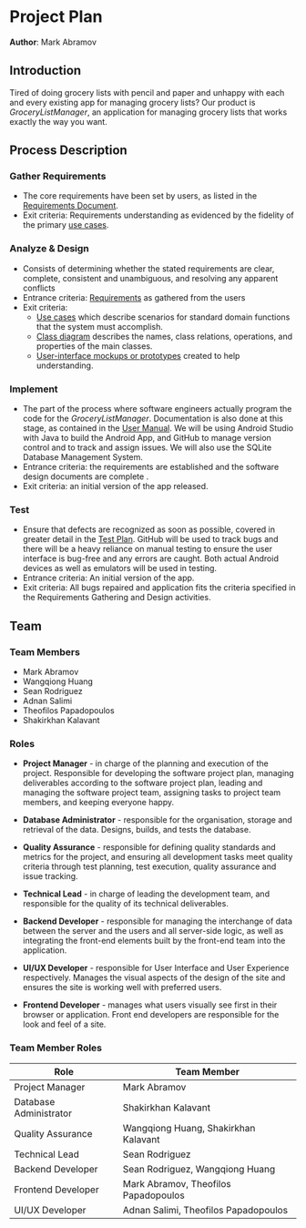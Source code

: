 # Project Plan

**Author**: Mark Abramov

## Introduction

 Tired of doing grocery lists with pencil and paper and unhappy with each and every existing app for managing grocery lists​? Our product is *GroceryListManager​*, an application for managing grocery lists that works exactly the way you want.

## Process Description

### Gather Requirements 
- The core requirements have been set by users, as listed in the [Requirements Document](Requirements.md).
- Exit criteria: Requirements understanding as evidenced by the fidelity of the primary [use cases](UseCaseModel.md).

### Analyze & Design 
- Consists of determining whether the stated requirements are clear, complete, consistent and unambiguous, and resolving any apparent conflicts
- Entrance criteria: [Requirements](Requirements.md) as gathered from the users
- Exit criteria: 
    - [Use cases](UseCaseModel.md)  which describe scenarios for standard domain functions that the system must accomplish. 
    - [Class diagram](../Design-Team/design-team.png) describes the names, class relations, operations, and properties of the main classes. 
    - [User-interface mockups or prototypes](./DesignDocument.md) created to help understanding.

### Implement
- The part of the process where software engineers actually program the code for the *GroceryListManager*. Documentation is also done at this stage, as contained in the [User Manual](UserManual.md). We will be using Android Studio with Java to build the Android App, and GitHub to manage version control and to track and assign issues. We will also use the SQLite Database Management System.
- Entrance criteria: the requirements are established and the software design documents are complete .
- Exit criteria: an initial version of the app released.

### Test 
- Ensure that defects are recognized as soon as possible, covered in greater detail in the [Test Plan](TestPlan.md). GitHub will be used to track bugs and there will be a heavy reliance on manual testing to ensure the user interface is bug-free and any errors are caught. Both actual Android devices as well as emulators will be used in testing.
- Entrance criteria: An initial version of the app.
- Exit criteria: All bugs repaired and application fits the criteria specified in the Requirements Gathering and Design activities.

## Team

### Team Members

- Mark Abramov
- Wangqiong Huang
- Sean Rodriguez
- Adnan Salimi
- Theofilos Papadopoulos
- Shakirkhan Kalavant

### Roles

- **Project Manager** -  in charge of the planning and execution of the project. Responsible for developing the software project plan, managing deliverables according to the software project plan, leading and managing the software project team, assigning tasks to project team members, and keeping everyone happy.

- **Database Administrator** - responsible for the organisation, storage and retrieval of the data. Designs, builds, and tests the database.

- **Quality Assurance** - responsible for defining quality standards and metrics for the project, and ensuring all development tasks meet quality criteria through test planning, test execution, quality assurance and issue tracking.

- **Technical Lead** - in charge of leading the development team, and responsible for the quality of its technical deliverables.

- **Backend Developer** - responsible for managing the interchange of data between the server and the users and all server-side logic, as well as integrating the front-end elements built by the front-end team into the application. 

- **UI/UX Developer** - responsible for User Interface and User Experience respectively. Manages the visual aspects of the design of the site and ensures the site is working well with preferred users.

- **Frontend Developer** - manages what users visually see first in their browser or application. Front end developers are responsible for the look and feel of a site. 

### Team Member Roles

| Role      |   Team Member  |
|-----------|----------------|
|Project Manager | Mark Abramov
|Database Administrator | Shakirkhan Kalavant
|Quality Assurance | Wangqiong Huang, Shakirkhan Kalavant
|Technical Lead | Sean Rodriguez
|Backend Developer | Sean Rodriguez, Wangqiong Huang
|Frontend Developer | Mark Abramov, Theofilos Papadopoulos
|UI/UX Developer | Adnan Salimi, Theofilos Papadopoulos